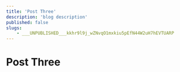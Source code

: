 ```yaml
---
title: 'Post Three'
description: 'blog description'
published: false
slugs:
    - ___UNPUBLISHED___kkhr9l9j_wZNvqO1mxkiu5pEfN44W2uH7hEVTUARP
---
```


# Post Three
